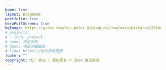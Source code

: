 ```yaml
---
home: true
layout: BlogHome
portfolio: true
heroFullScreen: true
bgImage: https://gitee.com/stu-peter_0/picgopic/raw/main/pictures/202409041803505.jpg
# projects:
# - icon: project
# name: 项目名称
# desc: 项目详细描述
# link: https://你的项目链接
footer: ""
copyright: MIT 协议 | 版权所有 © 2024 魔法窝瓜
---
```

